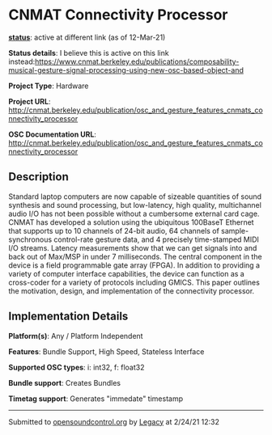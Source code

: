 # CNMAT Connectivity Processor

**[status](../implementation-status.html)**: active at different link (as of 12-Mar-21)

**Status details**: 
I believe this is active on this link instead:https://www.cnmat.berkeley.edu/publications/composability-musical-gesture-signal-processing-using-new-osc-based-object-and

**Project Type**: Hardware

**Project URL**: <http://cnmat.berkeley.edu/publication/osc_and_gesture_features_cnmats_connectivity_processor>

**OSC Documentation URL**: <http://cnmat.berkeley.edu/publication/osc_and_gesture_features_cnmats_connectivity_processor>

## Description

Standard laptop computers are now capable of sizeable quantities of sound synthesis and sound processing, but low-latency, high quality, multichannel audio I/O has not been possible without a cumbersome external card cage. CNMAT has developed a solution using the ubiquitous 100BaseT Ethernet that supports up to 10 channels of 24-bit audio, 64 channels of sample-synchronous control-rate gesture data, and 4 precisely time-stamped MIDI I/O streams. Latency measurements show that we can get signals into and back out of Max/MSP in under 7 milliseconds. The central component in the device is a field programmable gate array (FPGA). In addition to providing a variety of computer interface capabilities, the device can function as a cross-coder for a variety of protocols including GMICS. This paper outlines the motivation, design, and implementation of the connectivity processor.

## Implementation Details

**Platform(s)**: Any / Platform Independent

**Features**: Bundle Support, High Speed, Stateless Interface

**Supported OSC types**: i: int32, f: float32

**Bundle support**: Creates Bundles

**Timetag support**: Generates "immedate" timestamp

---
Submitted to [opensoundcontrol.org](https://opensoundcontrol.org) by [Legacy](https://web.archive.org) at 2/24/21 12:32
